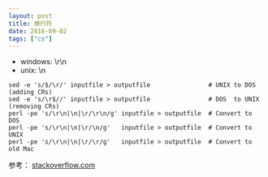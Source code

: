 ```yaml
---
layout: post
title: 换行符
date: 2016-09-02
tags: ["cs"]
---
```


- windows: \r\n
- unix: \n

```
sed -e 's/$/\r/' inputfile > outputfile                # UNIX to DOS  (adding CRs)
sed -e 's/\r$//' inputfile > outputfile                # DOS  to UNIX (removing CRs)
perl -pe 's/\r\n|\n|\r/\r\n/g' inputfile > outputfile  # Convert to DOS
perl -pe 's/\r\n|\n|\r/\n/g'   inputfile > outputfile  # Convert to UNIX
perl -pe 's/\r\n|\n|\r/\r/g'   inputfile > outputfile  # Convert to old Mac
```

参考： [stackoverflow.com](http://stackoverflow.com/questions/6373888/converting-newline-formatting-from-mac-to-windows)
